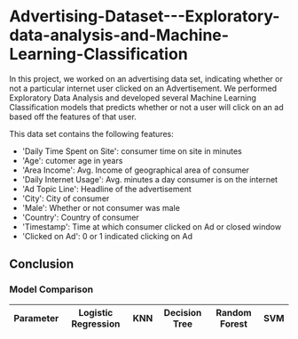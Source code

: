 # Advertising-Dataset---Exploratory-data-analysis-and-Machine-Learning-Classification

In this project, we worked on an advertising data set, indicating whether or not a particular internet user clicked on an Advertisement. We performed Exploratory Data Analysis and developed several Machine Learning Classification models that predicts whether or not a user will click on an ad based off the features of that user.

This data set contains the following features:

- 'Daily Time Spent on Site': consumer time on site in minutes
- 'Age': cutomer age in years
- 'Area Income': Avg. Income of geographical area of consumer
- 'Daily Internet Usage': Avg. minutes a day consumer is on the internet
- 'Ad Topic Line': Headline of the advertisement
- 'City': City of consumer
- 'Male': Whether or not consumer was male
- 'Country': Country of consumer
- 'Timestamp': Time at which consumer clicked on Ad or closed window
- 'Clicked on Ad': 0 or 1 indicated clicking on Ad

## Conclusion

### **Model Comparison**

| **Parameter** | **Logistic Regression** | **KNN** | **Decision Tree** | **Random Forest** | **SVM** |
| --- | --- | --- | --- | --- | --- |

